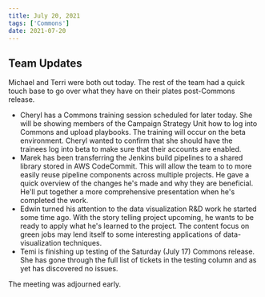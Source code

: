 ```yaml
---
title: July 20, 2021
tags: ['Commons']
date: 2021-07-20
---
```


## Team Updates

Michael and Terri were both out today. The rest of the team had a quick touch base to go over what they have on their plates post-Commons release.

- Cheryl has a Commons training session scheduled for later today. She will be showing members of the Campaign Strategy Unit how to log into Commons and upload playbooks. The training will occur on the beta environment. Cheryl wanted to confirm that she should have the trainees log into beta to make sure that their accounts are enabled.
- Marek has been transferring the Jenkins build pipelines to a shared library stored in AWS CodeCommit. This will allow the team to to more easily reuse pipeline components across multiple projects. He gave a quick overview of the changes he's made and why they are beneficial. He'll put together a more comprehensive presentation when he's completed the work.
- Edwin turned his attention to the data visualization R&D work he started some time ago. With the story telling project upcoming, he wants to be ready to apply what he's learned to the project. The content focus on green jobs may lend itself to some interesting applications of data-visualization techniques.
- Temi is finishing up testing of the Saturday (July 17) Commons release. She has gone through the full list of tickets in the testing column and as yet has discovered no issues.

The meeting was adjourned early.